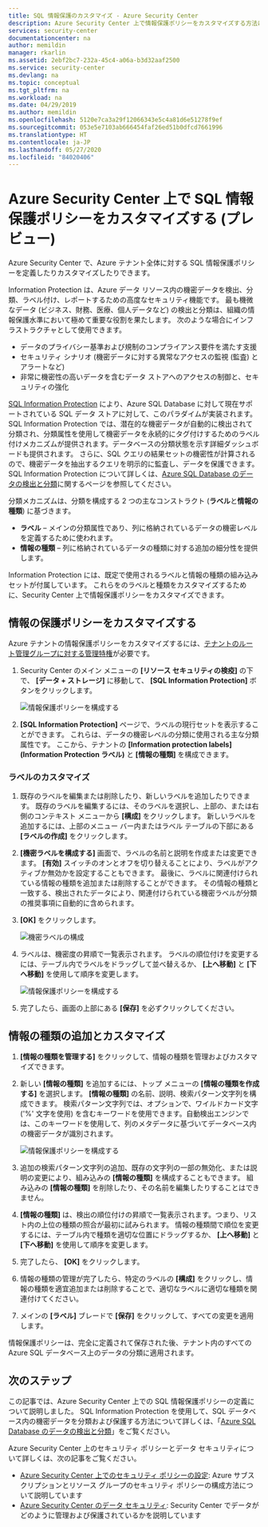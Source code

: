 ```yaml
---
title: SQL 情報保護のカスタマイズ - Azure Security Center
description: Azure Security Center 上で情報保護ポリシーをカスタマイズする方法について説明します。
services: security-center
documentationcenter: na
author: memildin
manager: rkarlin
ms.assetid: 2ebf2bc7-232a-45c4-a06a-b3d32aaf2500
ms.service: security-center
ms.devlang: na
ms.topic: conceptual
ms.tgt_pltfrm: na
ms.workload: na
ms.date: 04/29/2019
ms.author: memildin
ms.openlocfilehash: 5120e7ca3a29f12066343e5c4a81d6e51278f9ef
ms.sourcegitcommit: 053e5e7103ab666454faf26ed51b0dfcd7661996
ms.translationtype: HT
ms.contentlocale: ja-JP
ms.lasthandoff: 05/27/2020
ms.locfileid: "84020406"
---
```

# <a name="customize-the-sql-information-protection-policy-in-azure-security-center-preview"></a>Azure Security Center 上で SQL 情報保護ポリシーをカスタマイズする (プレビュー)
 
Azure Security Center で、Azure テナント全体に対する SQL 情報保護ポリシーを定義したりカスタマイズしたりできます。

Information Protection は、Azure データ リソース内の機密データを検出、分類、ラベル付け、レポートするための高度なセキュリティ機能です。 最も機微なデータ (ビジネス、財務、医療、個人データなど) の検出と分類は、組織の情報保護水準において極めて重要な役割を果たします。 次のような場合にインフラストラクチャとして使用できます。
- データのプライバシー基準および規制のコンプライアンス要件を満たす支援
- セキュリティ シナリオ (機密データに対する異常なアクセスの監視 (監査) とアラートなど)
- 非常に機密性の高いデータを含むデータ ストアへのアクセスの制御と、セキュリティの強化
 
[SQL Information Protection](../azure-sql/database/data-discovery-and-classification-overview.md) により、Azure SQL Database に対して現在サポートされている SQL データ ストアに対して、このパラダイムが実装されます。 SQL Information Protection では、潜在的な機密データが自動的に検出されて分類され、分類属性を使用して機密データを永続的にタグ付けするためのラベル付けメカニズムが提供されます。データベースの分類状態を示す詳細ダッシュボードも提供されます。 さらに、SQL クエリの結果セットの機密性が計算されるので、機密データを抽出するクエリを明示的に監査し、データを保護できます。 SQL Information Protection について詳しくは、[Azure SQL Database のデータの検出と分類](../azure-sql/database/data-discovery-and-classification-overview.md)に関するページを参照してください。
 
分類メカニズムは、分類を構成する 2 つの主なコンストラクト (**ラベル**と**情報の種類**) に基づきます。
- **ラベル** – メインの分類属性であり、列に格納されているデータの機密レベルを定義するために使われます。 
- **情報の種類** – 列に格納されているデータの種類に対する追加の細分性を提供します。
 
Information Protection には、既定で使用されるラベルと情報の種類の組み込みセットが付属しています。 これらをのラベルと種類をカスタマイズするために、Security Center 上で情報保護ポリシーをカスタマイズできます。
 
## <a name="customize-the-information-protection-policy"></a>情報の保護ポリシーをカスタマイズする
Azure テナントの情報保護ポリシーをカスタマイズするには、[テナントのルート管理グループに対する管理特権](security-center-management-groups.md)が必要です。 
 
1. Security Center のメイン メニューの **[リソース セキュリティの検疫]** の下で、 **[データ + ストレージ]** に移動して、 **[SQL Information Protection]** ボタンをクリックします。

   ![情報保護ポリシーを構成する](./media/security-center-info-protection-policy/security-policy.png) 
 
2. **[SQL Information Protection]** ページで、ラベルの現行セットを表示することができます。 これらは、データの機密レベルの分類に使用される主な分類属性です。 ここから、テナントの **[Information protection labels]\(Information Protection ラベル\)** と **[情報の種類]** を構成できます。 
 
### <a name="customizing-labels"></a>ラベルのカスタマイズ
 
1. 既存のラベルを編集または削除したり、新しいラベルを追加したりできます。 既存のラベルを編集するには、そのラベルを選択し、上部の、または右側のコンテキスト メニューから **[構成]** をクリックします。 新しいラベルを追加するには、上部のメニュー バー内またはラベル テーブルの下部にある **[ラベルの作成]** をクリックします。
2. **[機密ラベルを構成する]** 画面で、ラベルの名前と説明を作成または変更できます。 **[有効]** スイッチのオンとオフを切り替えることにより、ラベルがアクティブか無効かを設定することもできます。 最後に、ラベルに関連付けられている情報の種類を追加または削除することができます。 その情報の種類と一致する、検出されたデータにより、関連付けられている機密ラベルが分類の推奨事項に自動的に含められます。
3. **[OK]** をクリックします。
 
   ![機密ラベルの構成](./media/security-center-info-protection-policy/config-sensitivity-label.png)
 
4. ラベルは、機密度の昇順で一覧表示されます。 ラベルの順位付けを変更するには、テーブル内でラベルをドラッグして並べ替えるか、 **[上へ移動]** と **[下へ移動]** を使用して順序を変更します。 
 
    ![情報保護ポリシーを構成する](./media/security-center-info-protection-policy/move-up.png)
 
5. 完了したら、画面の上部にある **[保存]** を必ずクリックしてください。
 
 
## <a name="adding-and-customizing-information-types"></a>情報の種類の追加とカスタマイズ
 
1. **[情報の種類を管理する]** をクリックして、情報の種類を管理およびカスタマイズできます。
2. 新しい **[情報の種類]** を追加するには、トップ メニューの **[情報の種類を作成する]** を選択します。 **[情報の種類]** の名前、説明、検索パターン文字列を構成できます。 検索パターン文字列では、オプションで、ワイルドカード文字 ('%' 文字を使用) を含むキーワードを使用できます。自動検出エンジンでは、このキーワードを使用して、列のメタデータに基づいてデータベース内の機密データが識別されます。
 
    ![情報保護ポリシーを構成する](./media/security-center-info-protection-policy/info-types.png)
 
3. 追加の検索パターン文字列の追加、既存の文字列の一部の無効化、または説明の変更により、組み込みの **[情報の種類]** を構成することもできます。 組み込みの **[情報の種類]** を削除したり、その名前を編集したりすることはできません。 
4. **[情報の種類]** は、検出の順位付けの昇順で一覧表示されます。つまり、リスト内の上位の種類の照合が最初に試みられます。 情報の種類間で順位を変更するには、テーブル内で種類を適切な位置にドラッグするか、 **[上へ移動]** と **[下へ移動]** を使用して順序を変更します。 
5. 完了したら、 **[OK]** をクリックします。
6. 情報の種類の管理が完了したら、特定のラベルの **[構成]** をクリックし、情報の種類を適宜追加または削除することで、適切なラベルに適切な種類を関連付けてください。
7. メインの **[ラベル]** ブレードで **[保存]** をクリックして、すべての変更を適用します。
 
情報保護ポリシーは、完全に定義されて保存された後、テナント内のすべての Azure SQL データベース上のデータの分類に適用されます。
 
 
## <a name="next-steps"></a>次のステップ
 
この記事では、Azure Security Center 上での SQL 情報保護ポリシーの定義について説明しました。 SQL Information Protection を使用して、SQL データベース内の機密データを分類および保護する方法について詳しくは、「[Azure SQL Database のデータの検出と分類](../azure-sql/database/data-discovery-and-classification-overview.md)」をご覧ください。 

Azure Security Center 上のセキュリティ ポリシーとデータ セキュリティについて詳しくは、次の記事をご覧ください。
 
- [Azure Security Center 上でのセキュリティ ポリシーの設定](tutorial-security-policy.md): Azure サブスクリプションとリソース グループのセキュリティ ポリシーの構成方法について説明しています
- [Azure Security Center のデータ セキュリティ](security-center-data-security.md): Security Center でデータがどのように管理および保護されているかを説明しています

